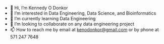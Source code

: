 - 👋 Hi, I’m Kennedy O Donkor
- 👀 I’m interested in Data Engineering, Data Science, and Bioinformatics
- 🌱 I’m currently learning Data Engineering
- 💞️ I’m looking to collaborate on any data engineering project
- 📫 How to reach me by email at kenodonkor@gmail.com or by phone at 571 247 7648

<!---
kendonkor/kendonkor is a ✨ special ✨ repository because its `README.md` (this file) appears on your GitHub profile.
You can click the Preview link to take a look at your changes.
--->
